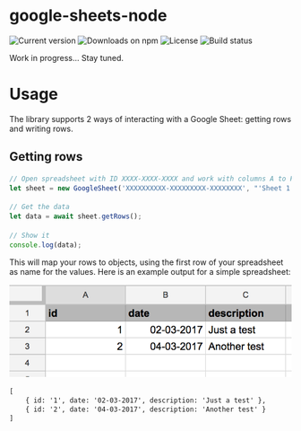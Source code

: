 # google-sheets-node

![Current version](https://img.shields.io/npm/v/google-sheets-wrapper.svg)
![Downloads on npm](https://img.shields.io/npm/dt/google-sheets-wrapper.svg)
![License](https://img.shields.io/npm/l/google-sheets-wrapper.svg)
![Build status](https://img.shields.io/travis/Savjee/google-sheets-wrapper.svg)

Work in progress... Stay tuned.

# Usage
The library supports 2 ways of interacting with a Google Sheet: getting rows and writing rows.

## Getting rows
```javascript
// Open spreadsheet with ID XXXX-XXXX-XXXX and work with columns A to F in worksheet "Sheet 1"
let sheet = new GoogleSheet('XXXXXXXXXX-XXXXXXXXX-XXXXXXXX', "'Sheet 1'!A:C");

// Get the data
let data = await sheet.getRows();

// Show it
console.log(data);
```

This will map your rows to objects, using the first row of your spreadsheet as name for the values.
Here is an example output for a simple spreadsheet:

![Example spreadsheet](examples/simple-spreadsheet.png)

```
[ 
    { id: '1', date: '02-03-2017', description: 'Just a test' },
    { id: '2', date: '04-03-2017', description: 'Another test' } 
]
```
